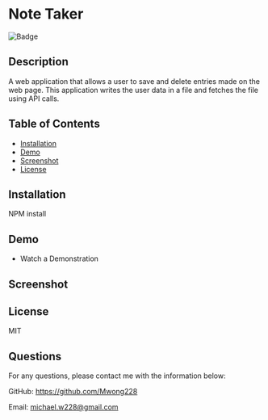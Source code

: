 
# Note Taker

![Badge](https://img.shields.io/badge/license-MIT-blue)

## Description
A web application that allows a user to save and delete entries made on the web page. This application writes the user data in a file and fetches the file using API calls.  

## Table of Contents
* [Installation](#installation)
* [Demo](#demo)
* [Screenshot](#screenshot)
* [License](#license)

## Installation
NPM install

## Demo
* Watch a Demonstration


## Screenshot


## License
MIT

## Questions
For any questions, please contact me with the information below:


GitHub: https://github.com/Mwong228


Email: michael.w228@gmail.com
